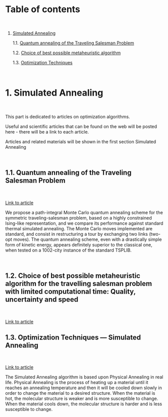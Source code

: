 
# Table of contents

<p>&nbsp;</p>


1. [Simulated Annealing](#Simulated-Annealing)

    1.1. [Quantum annealing of the Traveling Salesman Problem](#Quantum-annealing-of-the-Traveling-Salesman-Problem)

    1.2. [Choice of best possible metaheuristic algorithm](#Choice-of-best-possible-metaheuristic-algorithm)

    1.3. [Optimization Techniques](#Optimization-Techniques)



<p>&nbsp;</p>

# 1. Simulated Annealing

<p>&nbsp;</p>

This part is dedicated to articles on optimization algorithms.

Useful and scientific articles that can be found on the web will be posted here - there will be a link to each article.

Articles and related materials will be shown in the first section Simulated Annealing

<p>&nbsp;</p>

## 1.1. Quantum annealing of the Traveling Salesman Problem

<p>&nbsp;</p>

[Link to article](https://www.researchgate.net/publication/8128752_Quantum_annealing_of_the_Traveling_Salesman_Problem)

We propose a path-integral Monte Carlo quantum annealing scheme for the symmetric traveling-salesman problem, based on a highly constrained Ising-like representation, and we compare its performance against standard thermal simulated annealing. The Monte Carlo moves implemented are standard, and consist in restructuring a tour by exchanging two links (two-opt moves). The quantum annealing scheme, even with a drastically simple form of kinetic energy, appears definitely superior to the classical one, when tested on a 1002-city instance of the standard TSPLIB.

<p>&nbsp;</p>

## 1.2. Choice of best possible metaheuristic algorithm for the travelling salesman problem with limited computational time: Quality, uncertainty and speed

<p>&nbsp;</p>

[Link to article](https://www.researchgate.net/publication/312889331_Choice_of_best_possible_metaheuristic_algorithm_for_the_travelling_salesman_problem_with_limited_computational_time_Quality_uncertainty_and_speed)


## 1.3. Optimization Techniques — Simulated Annealing

<p>&nbsp;</p>

[Link to article](https://towardsdatascience.com/optimization-techniques-simulated-annealing-d6a4785a1de7)

The Simulated Annealing algorithm is based upon Physical Annealing in real life. Physical Annealing is the process of heating up a material until it reaches an annealing temperature and then it will be cooled down slowly in order to change the material to a desired structure. When the material is hot, the molecular structure is weaker and is more susceptible to change. When the material cools down, the molecular structure is harder and is less susceptible to change.
